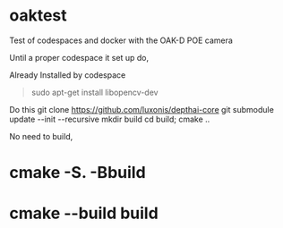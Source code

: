 # oaktest
Test of codespaces and docker with the OAK-D POE camera

Until a proper codespace it set up do,

Already  Installed by codespace 
> sudo apt-get install  libopencv-dev


Do this
 git clone https://github.com/luxonis/depthai-core
 git submodule update --init --recursive
 mkdir build
 cd build; cmake ..


 No need to build, 
# cmake -S. -Bbuild
# cmake  --build build
